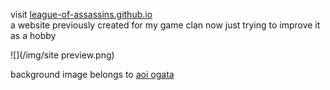 visit [league-of-assassins.github.io](https://league-of-assassins.github.io/)  
a website previously created for my game clan now just trying to improve it as a hobby

![](/img/site preview.png)

background image belongs to [aoi ogata](https://www.artstation.com/aoiogata)
